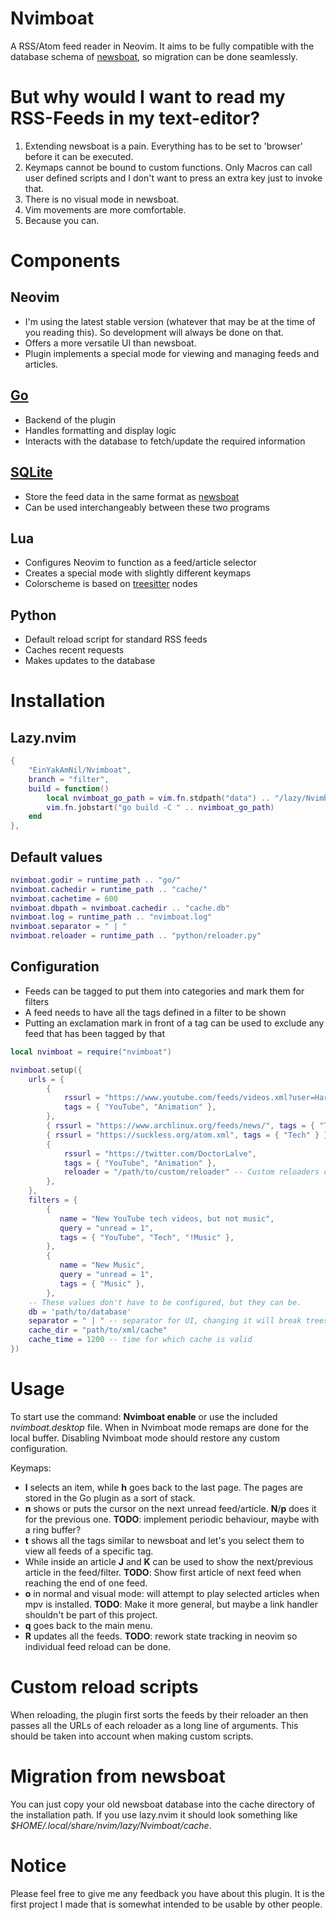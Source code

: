 # Nvimboat

A RSS/Atom feed reader in Neovim.
It aims to be fully compatible with the database schema of [newsboat](https://newsboat.org/), so migration can be done seamlessly.

# But why would I want to read my RSS-Feeds in my text-editor?

1. Extending newsboat is a pain. Everything has to be set to 'browser' before it can be executed.
2. Keymaps cannot be bound to custom functions. Only Macros can call user defined scripts and I don't want to press an extra key just to invoke that.
3. There is no visual mode in newsboat.
4. Vim movements are more comfortable.
5. Because you can.

# Components 

## Neovim

- I'm using the latest stable version (whatever that may be at the time of you reading this). So development will always be done on that.
- Offers a more versatile UI than newsboat.
- Plugin implements a special mode for viewing and managing feeds and articles.

## [Go](https://pkg.go.dev/github.com/neovim/go-client/nvim)

- Backend of the plugin
- Handles formatting and display logic
- Interacts with the database to fetch/update the required information

## [SQLite](https://www.sqlite.org/index.html)

- Store the feed data in the same format as [newsboat](https://newsboat.org/)
- Can be used interchangeably between these two programs

## Lua

- Configures Neovim to function as a feed/article selector
- Creates a special mode with slightly different keymaps
- Colorscheme is based on [treesitter](https://tree-sitter.github.io/tree-sitter/) nodes

## Python

- Default reload script for standard RSS feeds
- Caches recent requests
- Makes updates to the database

# Installation

## Lazy.nvim
```lua
{
    "EinYakAmNil/Nvimboat",
    branch = "filter",
    build = function()
        local nvimboat_go_path = vim.fn.stdpath("data") .. "/lazy/Nvimboat/go"
        vim.fn.jobstart("go build -C " .. nvimboat_go_path)
    end
},
```
## Default values
```lua
nvimboat.godir = runtime_path .. "go/"
nvimboat.cachedir = runtime_path .. "cache/"
nvimboat.cachetime = 600
nvimboat.dbpath = nvimboat.cachedir .. "cache.db"
nvimboat.log = runtime_path .. "nvimboat.log"
nvimboat.separator = " | "
nvimboat.reloader = runtime_path .. "python/reloader.py"
```
## Configuration
- Feeds can be tagged to put them into categories and mark them for filters
- A feed needs to have all the tags defined in a filter to be shown
- Putting an exclamation mark in front of a tag can be used to exclude any feed that has been tagged by that
```lua
local nvimboat = require("nvimboat")

nvimboat.setup({
    urls = {
        {
            rssurl = "https://www.youtube.com/feeds/videos.xml?user=Harry101UK",
            tags = { "YouTube", "Animation" },
        },
        { rssurl = "https://www.archlinux.org/feeds/news/", tags = { "Tech" } },
        { rssurl = "https://suckless.org/atom.xml", tags = { "Tech" } },
        {
            rssurl = "https://twitter.com/DoctorLalve",
            tags = { "YouTube", "Animation" },
            reloader = "/path/to/custom/reloader" -- Custom reloaders can be defined
        },
    },
    filters = {
        {
           name = "New YouTube tech videos, but not music",
           query = "unread = 1",
           tags = { "YouTube", "Tech", "!Music" },
        },
        {
           name = "New Music",
           query = "unread = 1",
           tags = { "Music" },
        },
    -- These values don't have to be configured, but they can be.
    db = 'path/to/database'
    separator = " | " -- separator for UI, changing it will break treesitter
    cache_dir = "path/to/xml/cache"
    cache_time = 1200 -- time for which cache is valid
})
```
# Usage

To start use the command: **Nvimboat enable** or use the included *nvimboat.desktop* file.
When in Nvimboat mode remaps are done for the local buffer. Disabling Nvimboat mode should restore any custom configuration.

Keymaps:
- **l** selects an item, while **h** goes back to the last page. The pages are stored in the Go plugin as a sort of stack.
- **n** shows or puts the cursor on the next unread feed/article. **N**/**p** does it for the previous one. **TODO**: implement periodic behaviour, maybe with a ring buffer?
- **t** shows all the tags similar to newsboat and let's you select them to view all feeds of a specific tag.
- While inside an article **J** and **K** can be used to show the next/previous article in the feed/filter. **TODO**: Show first article of next feed when reaching the end of one feed. 
- **o** in normal and visual mode: will attempt to play selected articles when mpv is installed. **TODO**: Make it more general, but maybe a link handler shouldn't be part of this project. 
- **q** goes back to the main menu.
- **R** updates all the feeds. **TODO**: rework state tracking in neovim so individual feed reload can be done.

# Custom reload scripts

When reloading, the plugin first sorts the feeds by their reloader an then passes all the URLs of each reloader as a long line of arguments.
This should be taken into account when making custom scripts.

# Migration from newsboat

You can just copy your old newsboat database into the cache directory of the installation path.
If you use lazy.nvim it should look something like _$HOME/.local/share/nvim/lazy/Nvimboat/cache_.

# Notice
Please feel free to give me any feedback you have about this plugin.
It is the first project I made that is somewhat intended to be usable by other people.
